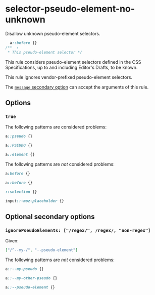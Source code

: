 # selector-pseudo-element-no-unknown

Disallow unknown pseudo-element selectors.

<!-- prettier-ignore -->
```css
  a::before {}
/**  ↑
 * This pseudo-element selector */
```

This rule considers pseudo-element selectors defined in the CSS Specifications, up to and including Editor's Drafts, to be known.

This rule ignores vendor-prefixed pseudo-element selectors.

The [`message` secondary option](https://github.com/stylelint/stylelint/tree/15.10.3/docs/user-guide/configure.md#message) can accept the arguments of this rule.

## Options

### `true`

The following patterns are considered problems:

<!-- prettier-ignore -->
```css
a::pseudo {}
```

<!-- prettier-ignore -->
```css
a::PSEUDO {}
```

<!-- prettier-ignore -->
```css
a::element {}
```

The following patterns are _not_ considered problems:

<!-- prettier-ignore -->
```css
a:before {}
```

<!-- prettier-ignore -->
```css
a::before {}
```

<!-- prettier-ignore -->
```css
::selection {}
```

<!-- prettier-ignore -->
```css
input::-moz-placeholder {}
```

## Optional secondary options

### `ignorePseudoElements: ["/regex/", /regex/, "non-regex"]`

Given:

```json
["/^--my-/", "--pseudo-element"]
```

The following patterns are _not_ considered problems:

<!-- prettier-ignore -->
```css
a::--my-pseudo {}
```

<!-- prettier-ignore -->
```css
a::--my-other-pseudo {}
```

<!-- prettier-ignore -->
```css
a::--pseudo-element {}
```
